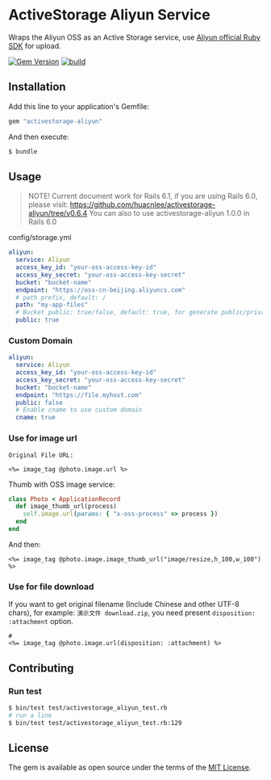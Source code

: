 # ActiveStorage Aliyun Service

Wraps the Aliyun OSS as an Active Storage service, use [Aliyun official Ruby SDK](https://github.com/aliyun/aliyun-oss-ruby-sdk) for upload.

[![Gem Version](https://badge.fury.io/rb/activestorage-aliyun.svg)](https://badge.fury.io/rb/activestorage-aliyun) [![build](https://github.com/huacnlee/activestorage-aliyun/workflows/build/badge.svg)](https://github.com/huacnlee/activestorage-aliyun/actions?query=workflow%3Abuild)

## Installation

Add this line to your application's Gemfile:

```ruby
gem "activestorage-aliyun"
```

And then execute:

```bash
$ bundle
```

## Usage

> NOTE! Current document work for Rails 6.1, if you are using Rails 6.0, please visit: https://github.com/huacnlee/activestorage-aliyun/tree/v0.6.4
> You can also to use activestorage-aliyun 1.0.0 in Rails 6.0

config/storage.yml

```yml
aliyun:
  service: Aliyun
  access_key_id: "your-oss-access-key-id"
  access_key_secret: "your-oss-access-key-secret"
  bucket: "bucket-name"
  endpoint: "https://oss-cn-beijing.aliyuncs.com"
  # path prefix, default: /
  path: "my-app-files"
  # Bucket public: true/false, default: true, for generate public/private URL.
  public: true
```

### Custom Domain

```yml
aliyun:
  service: Aliyun
  access_key_id: "your-oss-access-key-id"
  access_key_secret: "your-oss-access-key-secret"
  bucket: "bucket-name"
  endpoint: "https://file.myhost.com"
  public: false
  # Enable cname to use custom domain
  cname: true
```

### Use for image url

```erb
Original File URL:

<%= image_tag @photo.image.url %>
```

Thumb with OSS image service:

```rb
class Photo < ApplicationRecord
  def image_thumb_url(process)
    self.image.url(params: { "x-oss-process" => process })
  end
end
```

And then:

```erb
<%= image_tag @photo.image.image_thumb_url("image/resize,h_100,w_100") %>
```

### Use for file download

If you want to get original filename (Include Chinese and other UTF-8 chars), for example: `演示文件 download.zip`, you need present `disposition: :attachment` option.

```erb
#
<%= image_tag @photo.image.url(disposition: :attachment) %>
```

## Contributing

### Run test

```bash
$ bin/test test/activestorage_aliyun_test.rb
# run a line
$ bin/test test/activestorage_aliyun_test.rb:129
```

## License

The gem is available as open source under the terms of the [MIT License](https://opensource.org/licenses/MIT).

